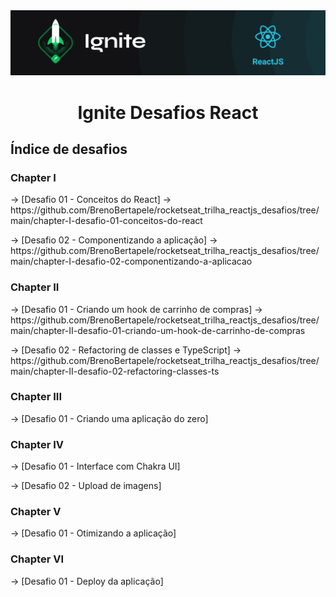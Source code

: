 <img alt="ignite-reactjs" title="ignite-reactjs" src=".github/cover-reactjs.png">

<h1 align="center">
  Ignite Desafios React
</h1>

## Índice de desafios

### Chapter I

<p> -> [Desafio 01 - Conceitos do React] -> https://github.com/BrenoBertapele/rocketseat_trilha_reactjs_desafios/tree/main/chapter-I-desafio-01-conceitos-do-react </p>
<p> -> [Desafio 02 - Componentizando a aplicação] -> https://github.com/BrenoBertapele/rocketseat_trilha_reactjs_desafios/tree/main/chapter-I-desafio-02-componentizando-a-aplicacao </p> 

### Chapter II

<p>-> [Desafio 01 - Criando um hook de carrinho de compras] -> https://github.com/BrenoBertapele/rocketseat_trilha_reactjs_desafios/tree/main/chapter-II-desafio-01-criando-um-hook-de-carrinho-de-compras </p>
<p>-> [Desafio 02 - Refactoring de classes e TypeScript] -> https://github.com/BrenoBertapele/rocketseat_trilha_reactjs_desafios/tree/main/chapter-II-desafio-02-refactoring-classes-ts </p>

### Chapter III

<p>-> [Desafio 01 - Criando uma aplicação do zero] </p>

### Chapter IV

<p>-> [Desafio 01 - Interface com Chakra UI] </p>
<p>-> [Desafio 02 - Upload de imagens] </p>

### Chapter V

<p>-> [Desafio 01 - Otimizando a aplicação] </p>

### Chapter VI

<p>-> [Desafio 01 - Deploy da aplicação] </p>
